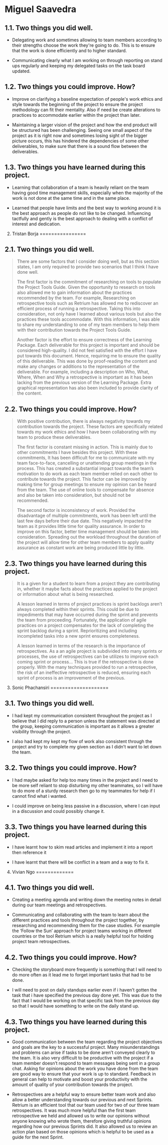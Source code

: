 Miguel Saavedra
===============

1.1. Two things you did well.
-----------------------------

-   Delegating work and sometimes allowing to team members according to their strengths choose the work they're going to do. This is to ensure that the work is done efficiently and to higher standard.

-   Communicating clearly what I am working on through reporting on stand ups regularly and keeping my delegated tasks on the task board updated.

1.2. Two things you could improve. How?
---------------------------------------

-   Improve on clarifying a baseline expectation of people's work ethics and style towards the beginning of the project to ensure the project methodology can fit their mentality. Also if need be create alterations to practices to accommodate earlier within the project than later.

-   Maintaining a larger vision of the project and how the end product will be structured has been challenging. Seeing one small aspect of the project as it is right now and sometimes losing sight of the bigger picture occurs, this has hindered the dependencies of some other deliverables, to make sure that there is a sound flow between the deliverables.

1.3. Two things you have learned during this project.
-----------------------------------------------------

-   Learning that collaboration of a team is heavily reliant on the team having good time management skills, especially when the majority of the work is not done at the same time and in the same place.

-   Learned that people have limits and the best way to working around it is the best approach as people do not like to be changed. Influencing tactfully and gently is the best approach to dealing with a conflict of interest and dedication.

2. Tristan Borja
================

2.1. Two things you did well.
-----------------------------

> There are some factors that I consider doing well, but as this section states, I am only required to provide two scenarios that I think I have done well.
>
> The first factor is the commitment of researching on tools to populate the Project Tools Guide. Given the opportunity to research on tools also allowed me to gain information about the practices recommended by the team. For example, Researching on retrospective tools such as Retrium has allowed me to rediscover an efficient process of running a retrospective. Taking this into consideration, not only have I learned about various tools but also the practices these tools accommodate. With this information, I was able to share my understanding to one of my team members to help them with their contribution towards the Project Tools Guide.
>
> Another factor is the effort to ensure correctness of the Learning Package. Each deliverable for this project is important and should be considered high-quality. I did not feel satisfied with the effort I have put towards this document. Hence, requiring me to ensure the quality of this deliverable. This was done by proof-reading the content and make any changes or additions to the representation of the deliverable. For example, including a description on Who, What, Where, When and Why a retrospective is important as it has been lacking from the previous version of the Learning Package. Extra graphical representation has also been included to provide clarity of the content.

2.2. Two things you could improve. How?
---------------------------------------

> With positive contribution, there is always negativity towards my contribution towards the project. These factors are specifically related towards my work ethics and how I have been collaborating with my team to produce these deliverables.
>
> The first factor is constant missing in action. This is mainly due to other commitments I have besides this project. With these commitments, It has been difficult for me to communicate with my team face-to-face, cancelling or unattending group meetings in the process. This has created a substantial impact towards the team’s motivation to do work as each team member relied on each other to contribute towards the project. This factor can be improved by making time for group meetings to ensure my opinion can be heard from the team. The use of online tools to compensate for absence and also be taken into consideration, but should not be recommended.
>
> The second factor is inconsistency of work. Provided the disadvantage of multiple commitments, work has been left until the last few days before their due date. This negatively impacted the team as it provides little time for quality assurance. In order to improve on this factor, better time management should be taken into consideration. Spreading out the workload throughout the duration of the project will allow time for other team members to apply quality assurance as constant work are being produced little by little.

2.3. Two things you have learned during this project.
-----------------------------------------------------

> It is a given for a student to learn from a project they are contributing in, whether it maybe facts about the practices applied to the project or information about what is being researched.
>
> A lesson learned in terms of project practices is sprint backlogs aren’t always completed within their sprints. This could be due to impediments that may have occurred during the sprint and prevents the team from proceeding. Fortunately, the application of agile practices on a project compensates for the lack of completing the sprint backlog during a sprint. Reprioritizing and including incompleted tasks into a new sprint ensures completeness.
>
> A lesson learned in terms of the research is the importance of retrospectives. As a an agile project is subdivided into many sprints or processes, the use of retrospectives can be utilizes to improve each coming sprint or process… This is true if the retrospective is done properly. With the many techniques provided to run a retrospective, the risk of an ineffective retrospective is reduced, ensuring each sprint of process is an improvement of the previous.

3. Sonic Phachansiri
====================

3.1. Two things you did well.
-----------------------------

-   I had kept my communication consistent throughout the project as I believe that I did reply to a person unless the statement was directed at the group, keeping communication is important as it allows a greater visibility through the project.

-   I also had kept my kept my flow of work also consistent through the project and try to complete my given section as I didn’t want to let down the team.

3.2. Two things you could improve. How?
---------------------------------------

-   I had maybe asked for help too many times in the project and I need to be more self reliant to stop disturbing my other teammates, so I will have to do more of a sturdy research then go to my teammates for help if I cannot find what i wanted.

-   I could improve on being less passive in a discussion, where I can input in a discussion and could possibly change it.

3.3. Two things you have learned during this project.
-----------------------------------------------------

-   I have learnt how to skim read articles and implement it into a report then reference it

-   I have learnt that there will be conflict in a team and a way to fix it.

4. Vivian Ngo
=============

4.1. Two things you did well.
-----------------------------

-   Creating a meeting agenda and writing down the meeting notes in detail during our team meetings and retrospectives.

-   Communicating and collaborating with the team to learn about the different practices and tools throughout the project together, by researching and recommending them for the case studies. For example the ‘Follow the Sun’ approach for project teams working in different countries or the tool Retrium which is a really helpful tool for holding project team retrospectives.

4.2. Two things you could improve. How?
---------------------------------------

-   Checking the storyboard more frequently is something that I will need to do more often as it lead me to forget important tasks that had to be done.

-   I will need to post on daily standups earlier even if i haven’t gotten the task that i have specified the previous day done yet. This was due to the fact that I would be working on that specific task from the previous day so that I would have something to write on the daily stand up.

4.3. Two things you have learned during this project.
-----------------------------------------------------

-   Good communication between the team regarding the project objectives and goals are the key to a successful project. Many misunderstandings and problems can arise if tasks to be done aren’t conveyed clearly to the team. It is also very difficult to be productive with the project if a team member doesn’t respond to team messages being sent in a group chat. Asking for opinions about the work you have done from the team are good way to ensure that your work is up to standard. Feedback in general can help to motivate and boost your productivity with the amount of quality of your contribution towards the project.

-   Retrospectives are a helpful way to ensure better team work and also allow a better understanding towards our previous and next Sprints. Retrium is an efficient tool that our team used for two of our three team retrospectives. It was much more helpful than the first team retrospective we held and allowed us to write our opinions without anyone knowing who wrote them, therefore giving truthful opinions regarding how our previous Sprints did. It also allowed us to review an action plan based on those opinions which is helpful to be used as a guide for the next Sprint.
